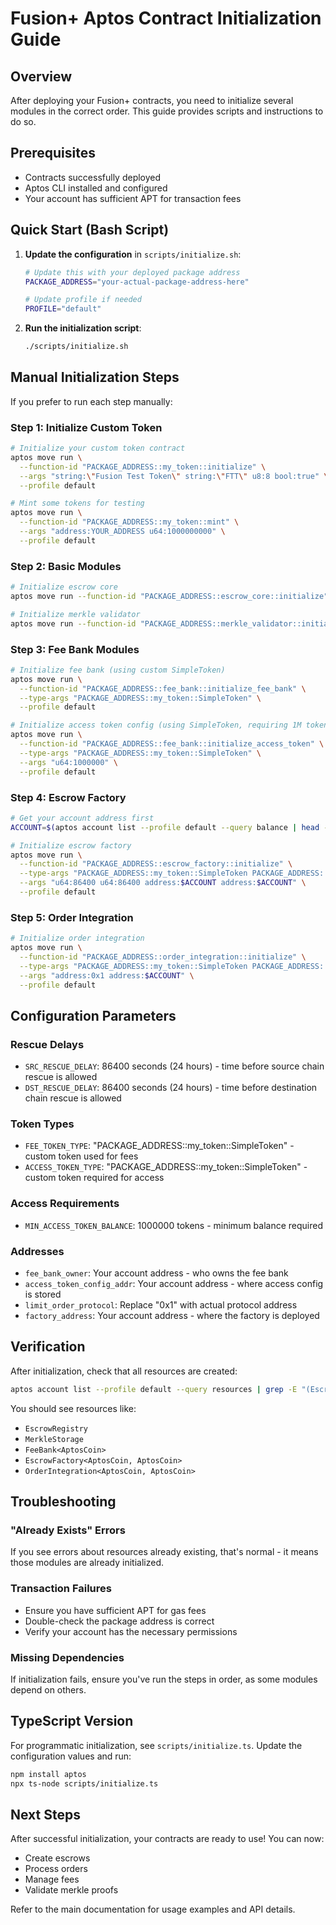 # Fusion+ Aptos Contract Initialization Guide

## Overview
After deploying your Fusion+ contracts, you need to initialize several modules in the correct order. This guide provides scripts and instructions to do so.

## Prerequisites
- Contracts successfully deployed
- Aptos CLI installed and configured
- Your account has sufficient APT for transaction fees

## Quick Start (Bash Script)

1. **Update the configuration** in `scripts/initialize.sh`:
   ```bash
   # Update this with your deployed package address
   PACKAGE_ADDRESS="your-actual-package-address-here"
   
   # Update profile if needed
   PROFILE="default"
   ```

2. **Run the initialization script**:
   ```bash
   ./scripts/initialize.sh
   ```

## Manual Initialization Steps

If you prefer to run each step manually:

### Step 1: Initialize Custom Token
```bash
# Initialize your custom token contract
aptos move run \
  --function-id "PACKAGE_ADDRESS::my_token::initialize" \
  --args "string:\"Fusion Test Token\" string:\"FTT\" u8:8 bool:true" \
  --profile default

# Mint some tokens for testing
aptos move run \
  --function-id "PACKAGE_ADDRESS::my_token::mint" \
  --args "address:YOUR_ADDRESS u64:1000000000" \
  --profile default
```

### Step 2: Basic Modules
```bash
# Initialize escrow core
aptos move run --function-id "PACKAGE_ADDRESS::escrow_core::initialize" --profile default

# Initialize merkle validator  
aptos move run --function-id "PACKAGE_ADDRESS::merkle_validator::initialize" --profile default
```

### Step 3: Fee Bank Modules
```bash
# Initialize fee bank (using custom SimpleToken)
aptos move run \
  --function-id "PACKAGE_ADDRESS::fee_bank::initialize_fee_bank" \
  --type-args "PACKAGE_ADDRESS::my_token::SimpleToken" \
  --profile default

# Initialize access token config (using SimpleToken, requiring 1M tokens minimum)
aptos move run \
  --function-id "PACKAGE_ADDRESS::fee_bank::initialize_access_token" \
  --type-args "PACKAGE_ADDRESS::my_token::SimpleToken" \
  --args "u64:1000000" \
  --profile default
```

### Step 4: Escrow Factory
```bash
# Get your account address first
ACCOUNT=$(aptos account list --profile default --query balance | head -1 | cut -d' ' -f1)

# Initialize escrow factory
aptos move run \
  --function-id "PACKAGE_ADDRESS::escrow_factory::initialize" \
  --type-args "PACKAGE_ADDRESS::my_token::SimpleToken PACKAGE_ADDRESS::my_token::SimpleToken" \
  --args "u64:86400 u64:86400 address:$ACCOUNT address:$ACCOUNT" \
  --profile default
```

### Step 5: Order Integration
```bash
# Initialize order integration
aptos move run \
  --function-id "PACKAGE_ADDRESS::order_integration::initialize" \
  --type-args "PACKAGE_ADDRESS::my_token::SimpleToken PACKAGE_ADDRESS::my_token::SimpleToken" \
  --args "address:0x1 address:$ACCOUNT" \
  --profile default
```

## Configuration Parameters

### Rescue Delays
- `SRC_RESCUE_DELAY`: 86400 seconds (24 hours) - time before source chain rescue is allowed
- `DST_RESCUE_DELAY`: 86400 seconds (24 hours) - time before destination chain rescue is allowed

### Token Types
- `FEE_TOKEN_TYPE`: "PACKAGE_ADDRESS::my_token::SimpleToken" - custom token used for fees
- `ACCESS_TOKEN_TYPE`: "PACKAGE_ADDRESS::my_token::SimpleToken" - custom token required for access

### Access Requirements
- `MIN_ACCESS_TOKEN_BALANCE`: 1000000 tokens - minimum balance required

### Addresses
- `fee_bank_owner`: Your account address - who owns the fee bank
- `access_token_config_addr`: Your account address - where access config is stored
- `limit_order_protocol`: Replace "0x1" with actual protocol address
- `factory_address`: Your account address - where the factory is deployed

## Verification

After initialization, check that all resources are created:

```bash
aptos account list --profile default --query resources | grep -E "(EscrowRegistry|MerkleStorage|FeeBank|EscrowFactory|OrderIntegration)"
```

You should see resources like:
- `EscrowRegistry`
- `MerkleStorage` 
- `FeeBank<AptosCoin>`
- `EscrowFactory<AptosCoin, AptosCoin>`
- `OrderIntegration<AptosCoin, AptosCoin>`

## Troubleshooting

### "Already Exists" Errors
If you see errors about resources already existing, that's normal - it means those modules are already initialized.

### Transaction Failures
- Ensure you have sufficient APT for gas fees
- Double-check the package address is correct
- Verify your account has the necessary permissions

### Missing Dependencies
If initialization fails, ensure you've run the steps in order, as some modules depend on others.

## TypeScript Version

For programmatic initialization, see `scripts/initialize.ts`. Update the configuration values and run:

```bash
npm install aptos
npx ts-node scripts/initialize.ts
```

## Next Steps

After successful initialization, your contracts are ready to use! You can now:
- Create escrows
- Process orders
- Manage fees
- Validate merkle proofs

Refer to the main documentation for usage examples and API details.